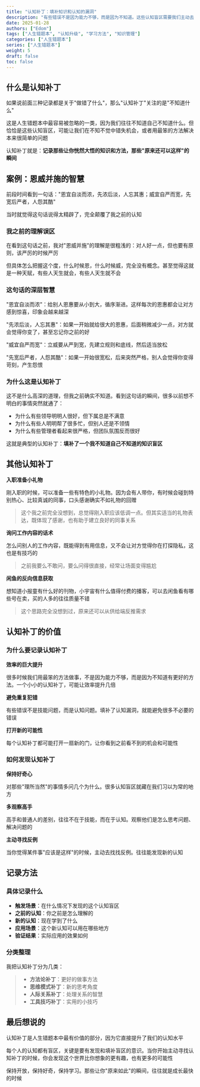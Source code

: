 ```yaml
---
title: "认知补丁：填补知识和认知的漏洞"
description: "有些错误不是因为能力不够，而是因为不知道。这些认知盲区需要我们主动去发现和填补"
date: 2025-01-28
authors: ["Edom"]
tags: ["人生错题本", "认知升级", "学习方法", "知识管理"]
categories: ["人生错题本"]
series: ["人生错题本"]
weight: 5
draft: false
toc: false
---
```


## 什么是认知补丁

如果说前面三种记录都是关于"做错了什么"，那么"认知补丁"关注的是"不知道什么"

这是人生错题本中最容易被忽略的一类，因为我们往往不知道自己不知道什么。但恰恰是这些认知盲区，可能让我们在不知不觉中错失机会，或者用最笨的方法解决本来很简单的问题

认知补丁就是：**记录那些让你恍然大悟的知识和方法，那些"原来还可以这样"的瞬间**

## 案例：恩威并施的智慧

前段时间看到一句话："恩宜自淡而浓，先浓后淡，人忘其惠；威宜自严而宽，先宽后严者，人怨其酷"

当时就觉得这句话说得太精辟了，完全颠覆了我之前的认知

### 我之前的理解误区

在看到这句话之前，我对"恩威并施"的理解是很粗浅的：对人好一点，但也要有原则，该严厉的时候严厉

但具体怎么把握这个度，什么时候恩，什么时候威，完全没有概念。甚至觉得这就是一种天赋，有些人天生就会，有些人天生就不会

### 这句话的深层智慧

"恩宜自淡而浓"：给别人恩惠要从小到大，循序渐进。这样每次的恩惠都会让对方感到惊喜，印象会越来越深

"先浓后淡，人忘其惠"：如果一开始就给很大的恩惠，后面稍微减少一点，对方就会觉得你变了，甚至忘记你之前的好

"威宜自严而宽"：立威要从严到宽，先建立规则和底线，然后适当放松

"先宽后严者，人怨其酷"：如果一开始很宽松，后来突然严格，别人会觉得你变得苛刻，产生怨恨

### 为什么这是认知补丁

这不是什么高深的道理，但我之前确实不知道。看到这句话的瞬间，很多以前想不明白的事情突然就通了：

- 为什么有些领导明明人很好，但下属总是不满意
- 为什么有些人明明帮了很多忙，但别人还是不领情
- 为什么有些管理者看起来很严格，但团队氛围反而很好

这就是典型的认知补丁：**填补了一个我不知道自己不知道的知识盲区**

## 其他认知补丁

**入职准备小礼物**

刚入职的时候，可以准备一些有特色的小礼物。因为会有人带你，有时候会碰到特别热心、比较真诚的同事，口头感谢确实不如礼物的回赠

> 这个我之前完全没想到，总觉得刚入职应该低调一点。但其实适当的礼物表达，既体现了感谢，也有助于建立良好的同事关系

**询问工作内容的话术**

怎么问别人的工作内容，既能得到有用信息，又不会让对方觉得你在打探隐私，这也是有技巧的

> 之前我要么不敢问，要么问得很直接，经常让场面变得尴尬

**闲鱼的反向信息获取**

想知道小报童有什么好的刊物，小宇宙有什么值得付费的播客，可以去闲鱼看有哪些号在卖，买的人多的往往质量不错

> 这个思路完全没想到过，原来还可以从供给端反推需求

## 认知补丁的价值

### 为什么要记录认知补丁

**效率的巨大提升**

很多时候我们用最笨的方法做事，不是因为能力不够，而是因为不知道有更好的方法。一个小小的认知补丁，可能让效率提升几倍

**避免重复犯错**

有些错误不是技能问题，而是认知问题。填补了认知漏洞，就能避免很多不必要的错误

**打开新的可能性**

每个认知补丁都可能打开一扇新的门，让你看到之前看不到的机会和可能性

### 如何发现认知补丁

**保持好奇心**

对那些"理所当然"的事情多问几个为什么。很多认知盲区就藏在我们习以为常的地方

**多观察高手**

高手和普通人的差别，往往不在于技能，而在于认知。观察他们是怎么思考问题、解决问题的

**主动寻找反例**

当你觉得某件事"应该是这样"的时候，主动去找找反例。往往能发现新的认知

## 记录方法

### 具体记录什么

- **触发场景**：在什么情况下发现的这个认知盲区
- **之前的认知**：你之前是怎么理解的
- **新的认知**：现在学到了什么
- **应用场景**：这个新认知可以用在哪些地方
- **验证结果**：实际应用的效果如何

### 分类整理

我把认知补丁分为几类：

> - **方法论补丁**：更好的做事方法
> - **思维模式补丁**：新的思考角度
> - **人际关系补丁**：处理关系的智慧
> - **工具技巧补丁**：实用的小技巧

## 最后想说的

认知补丁是人生错题本中最有价值的部分，因为它直接提升了我们的认知水平

每个人的认知都有盲区，关键是要有发现和填补盲区的意识。当你开始主动寻找认知补丁的时候，你会发现这个世界比你想象的更有趣，也有更多的可能性

保持开放，保持好奇，保持学习。那些让你"原来如此"的瞬间，往往就是成长最快的时候
